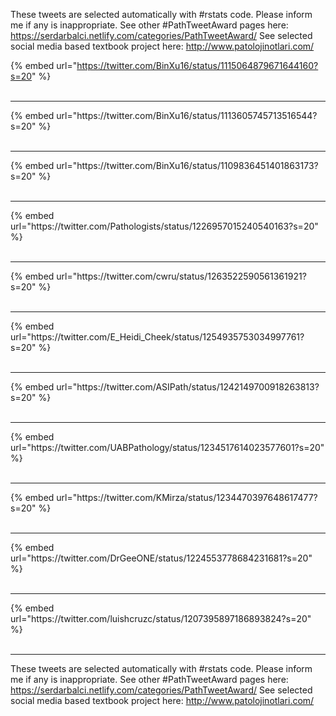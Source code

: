 

These tweets are selected automatically with #rstats code. Please inform me if any is inappropriate.
See other #PathTweetAward pages here: https://serdarbalci.netlify.com/categories/PathTweetAward/ 
See selected social media based textbook project here: http://www.patolojinotlari.com/

{% embed url="https://twitter.com/BinXu16/status/1115064879671644160?s=20" %}<br>
<br>
<hr>
{% embed url="https://twitter.com/BinXu16/status/1113605745713516544?s=20" %}<br>
<br>
<hr>
{% embed url="https://twitter.com/BinXu16/status/1109836451401863173?s=20" %}<br>
<br>
<hr>
{% embed url="https://twitter.com/Pathologists/status/1226957015240540163?s=20" %}<br>
<br>
<hr>
{% embed url="https://twitter.com/cwru/status/1263522590561361921?s=20" %}<br>
<br>
<hr>
{% embed url="https://twitter.com/E_Heidi_Cheek/status/1254935753034997761?s=20" %}<br>
<br>
<hr>
{% embed url="https://twitter.com/ASIPath/status/1242149700918263813?s=20" %}<br>
<br>
<hr>
{% embed url="https://twitter.com/UABPathology/status/1234517614023577601?s=20" %}<br>
<br>
<hr>
{% embed url="https://twitter.com/KMirza/status/1234470397648617477?s=20" %}<br>
<br>
<hr>
{% embed url="https://twitter.com/DrGeeONE/status/1224553778684231681?s=20" %}<br>
<br>
<hr>
{% embed url="https://twitter.com/luishcruzc/status/1207395897186893824?s=20" %}<br>
<br>
<hr>


These tweets are selected automatically with #rstats code. Please inform me if any is inappropriate.
See other #PathTweetAward pages here: https://serdarbalci.netlify.com/categories/PathTweetAward/ 
See selected social media based textbook project here: http://www.patolojinotlari.com/
